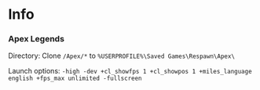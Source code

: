 # Info

### Apex Legends

Directory: Clone `/Apex/*` to `%USERPROFILE%\Saved Games\Respawn\Apex\`

Launch options: `-high -dev +cl_showfps 1 +cl_showpos 1 +miles_language english +fps_max unlimited -fullscreen`
